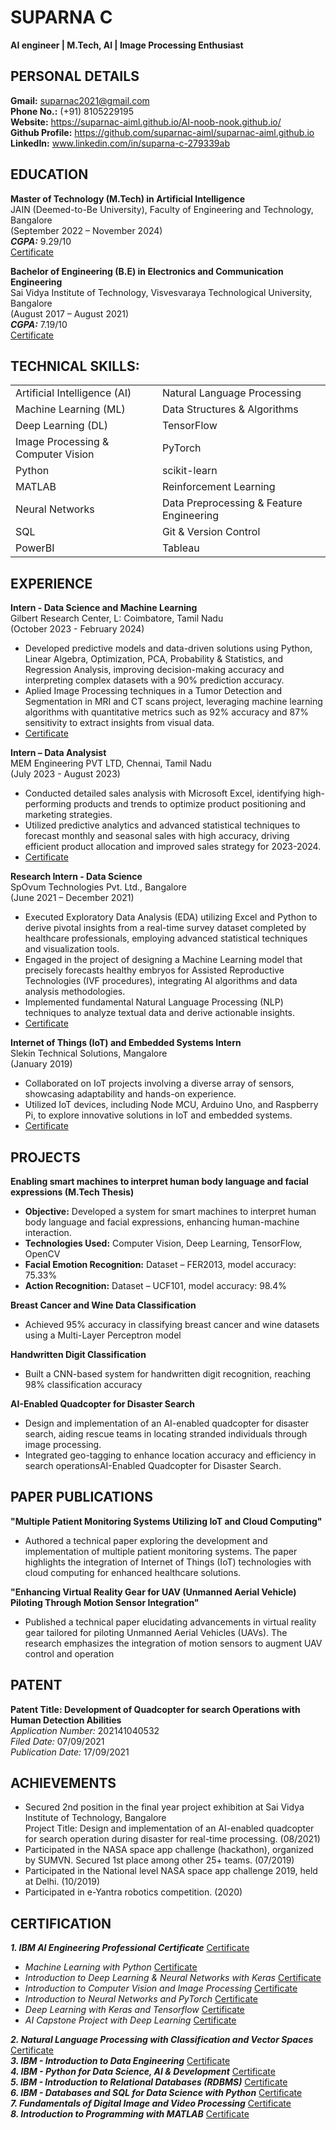 # **SUPARNA C**  
**AI engineer | M.Tech, AI | Image Processing Enthusiast**  

## **PERSONAL DETAILS**  
**Gmail:** suparnac2021@gmail.com  
**Phone No.:** (+91) 8105229195  
**Website:**  https://suparnac-aiml.github.io/AI-noob-nook.github.io/  
**Github Profile:** https://github.com/suparnac-aiml/suparnac-aiml.github.io  
**LinkedIn:** www.linkedin.com/in/suparna-c-279339ab  

## **EDUCATION**  
**Master of Technology (M.Tech) in Artificial Intelligence**  
JAIN (Deemed-to-Be University), Faculty of Engineering and Technology, Bangalore  
(September 2022 – November 2024)  
***CGPA:*** 9.29/10  
[Certificate]()  
  
**Bachelor of Engineering (B.E) in Electronics and Communication Engineering**  
Sai Vidya Institute of Technology, Visvesvaraya Technological University, Bangalore  
(August 2017 – August 2021)  
***CGPA:*** 7.19/10  
[Certificate]()  


## **TECHNICAL SKILLS:**  

|                                |                                |
|--------------------------------|--------------------------------|
| Artificial Intelligence (AI)   | Natural Language Processing    |
| Machine Learning (ML)          | Data Structures & Algorithms   |
| Deep Learning (DL)             | TensorFlow                     |
| Image Processing & Computer Vision | PyTorch                 |
| Python                         | scikit-learn                   |
| MATLAB                         | Reinforcement Learning         |
| Neural Networks                | Data Preprocessing & Feature Engineering |
| SQL                            | Git & Version Control          |
|PowerBI                         | Tableau                        |



## **EXPERIENCE**  
**Intern - Data Science and Machine Learning**  
Gilbert Research Center, L: Coimbatore, Tamil Nadu  
(October 2023 - February 2024)  
- Developed predictive models and data-driven solutions using Python, Linear Algebra, Optimization, PCA, Probability & Statistics, and Regression Analysis, improving decision-making accuracy and interpreting complex datasets with a 90% prediction accuracy.  
- Aplied Image Processing techniques in a Tumor Detection and Segmentation in MRI and CT scans project, leveraging machine learning algorithms with quantitative metrics such as 92% accuracy and 87% sensitivity to extract insights from visual data.  
-  [Certificate](https://github.com/suparnac-aiml/suparnac-aiml.github.io/blob/main/Internship_Related_Documents/Gilbert%20Research%20Center%20-%20Internship%20certificate.jpg)

**Intern – Data Analysist**  
MEM Engineering PVT LTD, Chennai, Tamil Nadu  
(July 2023 - August 2023)  
- Conducted detailed sales analysis with Microsoft Excel, identifying high-performing products and trends to optimize product positioning and marketing strategies.  
- Utilized predictive analytics and advanced statistical techniques to forecast monthly and seasonal sales with high accuracy, driving efficient product allocation and improved sales strategy for 2023-2024.  
- [Certificate]()

**Research Intern - Data Science**  
SpOvum Technologies Pvt. Ltd., Bangalore  
(June 2021 – December 2021)  
- Executed Exploratory Data Analysis (EDA) utilizing Excel and Python to derive pivotal insights from a real-time survey dataset completed by healthcare professionals, employing advanced statistical techniques and visualization tools.  
- Engaged in the project of designing a Machine Learning model that precisely forecasts healthy embryos for Assisted Reproductive Technologies (IVF procedures), integrating AI algorithms and data analysis methodologies.  
- Implemented fundamental Natural Language Processing (NLP) techniques to analyze textual data and derive actionable insights.
- [Certificate](https://github.com/suparnac-aiml/suparnac-aiml.github.io/blob/main/Internship_Related_Documents/Suparna%20EDA%20internship%20SpOvum.pdf)

  
**Internet of Things (IoT) and Embedded Systems Intern**  
Slekin Technical Solutions, Mangalore  
(January 2019)  
- Collaborated on IoT projects involving a diverse array of sensors, showcasing adaptability and hands-on experience.  
- Utilized IoT devices, including Node MCU, Arduino Uno, and Raspberry Pi, to explore innovative solutions in IoT and embedded systems.  
- [Certificate](https://github.com/suparnac-aiml/suparnac-aiml.github.io/blob/main/Internship_Related_Documents/Slekin%20-%20Internship%20certificate.jpg)

## **PROJECTS**  
**Enabling smart machines to interpret human body language and facial expressions (M.Tech Thesis)**  
- **Objective:** Developed a system for smart machines to interpret human body language and facial expressions, enhancing human-machine interaction.  
- **Technologies Used:** Computer Vision, Deep Learning, TensorFlow, OpenCV  
- **Facial Emotion Recognition:** Dataset – FER2013, model accuracy: 75.33%  
- **Action Recognition:** Dataset – UCF101, model accuracy: 98.4%

**Breast Cancer and Wine Data Classification**  
- Achieved 95% accuracy in classifying breast cancer and wine datasets using a Multi-Layer Perceptron model  

**Handwritten Digit Classification**
- Built a CNN-based system for handwritten digit recognition, reaching 98% classification accuracy

**AI-Enabled Quadcopter for Disaster Search**  
- Design and implementation of an AI-enabled quadcopter for disaster search, aiding rescue teams in locating stranded individuals through image processing.  
- Integrated geo-tagging to enhance location accuracy and efficiency in search operationsAI-Enabled Quadcopter for Disaster Search.  


## **PAPER PUBLICATIONS**   
**"Multiple Patient Monitoring Systems Utilizing IoT and Cloud Computing"**  
- Authored a technical paper exploring the development and implementation of multiple patient monitoring systems. The paper highlights the integration of Internet of Things (IoT) technologies with cloud computing for enhanced healthcare solutions.  

**"Enhancing Virtual Reality Gear for UAV (Unmanned Aerial Vehicle) Piloting Through Motion Sensor Integration"**  
- Published a technical paper elucidating advancements in virtual reality gear tailored for piloting Unmanned Aerial Vehicles (UAVs). The research emphasizes the integration of motion sensors to augment UAV control and operation

## **PATENT**
**Patent Title: Development of Quadcopter for search Operations with Human Detection Abilities**  
*Application Number:* 202141040532  
*Filed Date:* 07/09/2021  
*Publication Date:* 17/09/2021  

## **ACHIEVEMENTS**
- Secured 2nd position in the final year project exhibition at Sai Vidya Institute of Technology, Bangalore  
  Project Title: Design and implementation of an AI-enabled quadcopter for search operation during disaster for real-time processing. (08/2021)   
- Participated in the NASA space app challenge (hackathon), organized by SUMVN. Secured 1st place among other 25+ teams. (07/2019)  
- Participated in the National level NASA space app challenge 2019, held at Delhi. (10/2019)  
- Participated in e-Yantra robotics competition. (2020)  

## **CERTIFICATION**  
***1. IBM AI Engineering Professional Certificate***  [Certificate](https://github.com/suparnac-aiml/suparnac-aiml.github.io/blob/main/Certificates/IBM%20AI%20engineering%20-%20certificate.pdf)   
  - *Machine Learning with Python*  [Certificate](https://github.com/suparnac-aiml/suparnac-aiml.github.io/blob/main/Certificates/1.%20IBM%20Machine%20Learning%20with%20Python.pdf)   
  - *Introduction to Deep Learning & Neural Networks with Keras*   [Certificate](https://github.com/suparnac-aiml/suparnac-aiml.github.io/blob/main/Certificates/2.%20IBM%20Introduction%20to%20Deep%20Learning%20%26%20Neural%20Networks%20with%20Keras.pdf)  
  - *Introduction to Computer Vision and Image Processing*   [Certificate](https://github.com/suparnac-aiml/suparnac-aiml.github.io/blob/main/Certificates/3.%20IBM%20Introduction%20to%20Computer%20Vision%20and%20Image%20Processing.pdf)  
  - *Introduction to Neural Networks and PyTorch*   [Certificate](https://github.com/suparnac-aiml/suparnac-aiml.github.io/blob/main/Certificates/4.%20IBM%20Introduction%20to%20Neural%20Networks%20and%20PyTorch.pdf)  
  - *Deep Learning with Keras and Tensorflow*   [Certificate](https://github.com/suparnac-aiml/suparnac-aiml.github.io/blob/main/Certificates/5.%20IBM%20Deep%20Learning%20with%20Keras%20and%20Tensorflow.pdf)  
  - *AI Capstone Project with Deep Learning*   [Certificate](https://github.com/suparnac-aiml/suparnac-aiml.github.io/blob/main/Certificates/6.%20IBM%20AI%20Capstone%20Project%20with%20Deep%20Learning.pdf)  
  
***2. Natural Language Processing with Classification and Vector Spaces*** [Certificate](https://github.com/suparnac-aiml/suparnac-aiml.github.io/blob/main/Certificates/Natural%20Language%20Processing%20with%20Classification%20and%20Vector%20Spaces%20-%20certificate.pdf)   
***3. IBM - Introduction to Data Engineering***   [Certificate](https://github.com/suparnac-aiml/suparnac-aiml.github.io/blob/main/Certificates/IBM%20-%20Introduction%20to%20Data%20Engineering.pdf)  
***4. IBM - Python for Data Science, AI & Development***   [Certificate](https://github.com/suparnac-aiml/suparnac-aiml.github.io/blob/main/Certificates/IBM%20-%20Python%20for%20Data%20Science%2C%20AI%20%26%20Development.pdf)  
***5. IBM - Introduction to Relational Databases (RDBMS)***   [Certificate](https://github.com/suparnac-aiml/suparnac-aiml.github.io/blob/main/Certificates/IBM%20-%20Introduction%20to%20Relational%20Databases%20(RDBMS).pdf)  
***6. IBM - Databases and SQL for Data Science with Python***   [Certificate](https://github.com/suparnac-aiml/suparnac-aiml.github.io/blob/main/Certificates/IBM%20-%20Databases%20and%20SQL%20for%20Data%20Science%20with%20Python.pdf)  
***7. Fundamentals of Digital Image and Video Processing***  [Certificate](https://github.com/suparnac-aiml/suparnac-aiml.github.io/blob/main/Certificates/Fundamentals%20of%20Digital%20Image%20and%20Video%20Processing.pdf)   
***8. Introduction to Programming with MATLAB***   [Certificate](https://github.com/suparnac-aiml/suparnac-aiml.github.io/blob/main/Certificates/Fundamentals%20of%20Digital%20Image%20and%20Video%20Processing.pdf)   
